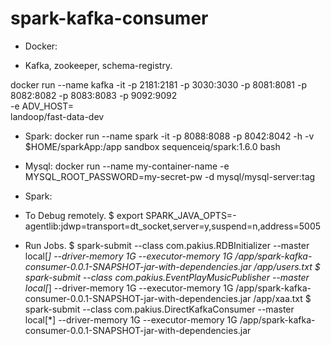 # spark-kafka-consumer

* Docker:

- Kafka, zookeeper, schema-registry.

docker run --name kafka -it -p 2181:2181 -p 3030:3030 -p 8081:8081 -p 8082:8082 -p 8083:8083 -p 9092:9092 \
           -e ADV_HOST=<ip docker machine> \
           landoop/fast-data-dev

* Spark:
docker run --name spark -it -p 8088:8088 -p 8042:8042 -h -v $HOME/sparkApp:/app sandbox sequenceiq/spark:1.6.0 bash


* Mysql:
docker run --name my-container-name -e MYSQL_ROOT_PASSWORD=my-secret-pw -d mysql/mysql-server:tag


* Spark:

- To Debug remotely.
$ export SPARK_JAVA_OPTS=-agentlib:jdwp=transport=dt_socket,server=y,suspend=n,address=5005

- Run Jobs.
$ spark-submit --class com.pakius.RDBInitializer --master local[*] --driver-memory 1G --executor-memory 1G /app/spark-kafka-consumer-0.0.1-SNAPSHOT-jar-with-dependencies.jar /app/users.txt
$ spark-submit --class com.pakius.EventPlayMusicPublisher --master local[*] --driver-memory 1G --executor-memory 1G /app/spark-kafka-consumer-0.0.1-SNAPSHOT-jar-with-dependencies.jar /app/xaa.txt
$ spark-submit --class com.pakius.DirectKafkaConsumer --master local[*] --driver-memory 1G --executor-memory 1G /app/spark-kafka-consumer-0.0.1-SNAPSHOT-jar-with-dependencies.jar